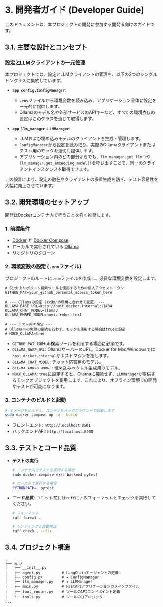 # 3. 開発者ガイド (Developer Guide)

このドキュメントは、本プロジェクトの開発に参加する開発者向けのガイドです。

## 3.1. 主要な設計とコンセプト

### 設定とLLMクライアントの一元管理

本プロジェクトでは、設定とLLMクライアントの管理を、以下の2つのシングルトンクラスに集約しています。

-   **`app.config.ConfigManager`**:
    -   `.env`ファイルから環境変数を読み込み、アプリケーション全体に設定を一元的に提供します。
    -   Ollamaのモデル名や外部サービスのAPIキーなど、すべての環境依存の設定はこのクラスを通じて取得します。

-   **`app.llm_manager.LLMManager`**:
    -   LLMおよび埋め込みモデルのクライアントを生成・管理します。
    -   `ConfigManager`から設定を読み取り、実際のOllamaクライアントまたはテスト用のモックを適切に提供します。
    -   アプリケーション内のどの部分からでも、`llm_manager.get_llm()`や`llm_manager.get_embedding_model()`を呼び出すことで、同一のクライアントインスタンスを取得できます。

この設計により、設定の散在やクライアントの多重生成を防ぎ、テスト容易性を大幅に向上させています。

## 3.2. 開発環境のセットアップ

開発はDockerコンテナ内で行うことを強く推奨します。

### 1. 前提条件
-   [Docker](https://www.docker.com/get-started) と [Docker Compose](https://docs.docker.com/compose/install/)
-   ローカルで実行されている [Ollama](https://ollama.com/)
-   リポジトリのクローン

### 2. 環境変数の設定 (`.env`ファイル)
プロジェクトのルートに`.env`ファイルを作成し、必要な環境変数を設定します。

```dotenv
# GitHubリポジトリ検索ツールを使用するための個人アクセストークン
GITHUB_PAT=your_github_personal_access_token_here

# --- Ollamaの設定 (お使いの環境に合わせて変更) ---
OLLAMA_BASE_URL=http://host.docker.internal:11434
OLLAMA_CHAT_MODEL=llama3
OLLAMA_EMBED_MODEL=nomic-embed-text

# --- テスト用の設定 ---
# Ollamaへの実際の接続を行わず、モックを使用する場合はtrueに設定
# MOCK_OLLAMA=true
```
-   `GITHUB_PAT`: GitHub検索ツールを利用する場合に必須です。
-   `OLLAMA_BASE_URL`: OllamaサーバーのURL。Docker for Mac/Windowsでは`host.docker.internal`がホストマシンを指します。
-   `OLLAMA_CHAT_MODEL`: チャット応答用のモデル。
-   `OLLAMA_EMBED_MODEL`: 埋め込みベクトル生成用のモデル。
-   `MOCK_OLLAMA`: `true`に設定すると、Ollamaに接続せず、`LLMManager`が提供するモックオブジェクトを使用します。これにより、オフライン環境での開発やテストが可能になります。

### 3. コンテナのビルドと起動
```bash
# イメージをビルドし、コンテナをバックグラウンドで起動します
sudo docker compose up -d --build
```
-   フロントエンド: `http://localhost:8501`
-   バックエンドAPI: `http://localhost:8000`

## 3.3. テストとコード品質

-   **テストの実行**:
    ```bash
    # コンテナ内でテストを実行する場合
    sudo docker compose exec backend pytest

    # ローカルで実行する場合
    PYTHONPATH=. pytest
    ```

-   **コード品質**:
    コミット前には`ruff`によるフォーマットとチェックを実行してください。
    ```bash
    # フォーマット
    ruff format .

    # リンティングと自動修正
    ruff check . --fix
    ```

## 3.4. プロジェクト構造

```
.
├── app/
│   ├── __init__.py
│   ├── agent.py          # LangChainエージェントの定義
│   ├── config.py         # ★ ConfigManager
│   ├── llm_manager.py    # ★ LLMManager
│   ├── main.py           # FastAPIアプリケーションのメインファイル
│   ├── tool_router.py    # ツールのAPIエンドポイント定義
│   └── tools.py          # ツールのコアロジック
...
```
